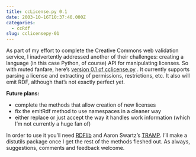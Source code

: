 ```yaml
---
title: ccLicense.py 0.1
date: 2003-10-16T10:37:40.000Z
categories:
  - ccRdf
slug: cclicensepy-01
---
```

As part of my effort to complete the Creative Commons web validation service, I
inadvertently addressed another of their challenges: creating a language (in
this case Python, of course) API for manipulating
licenses. So with muted fanfare, here’s [version 0.1 of cclicense.py][1] . It
currently supports parsing a license and extracting of permissions,
restrictions, etc. It also will emit RDF, although
that’s not exactly perfect yet.

**Future plans:**

* complete the methods that allow creation of new licenses
* fix the emitRdf method to use namespaces in a cleaner way
* either replace or just accept the way it handles work information (which I’m
  not currently a huge fan of)

In order to use it you’ll need [RDFlib][2]  and Aaron Swartz’s [TRAMP][3]. I’ll
make a distutils package once I get the rest of the methods fleshed out. As
always, suggestions, comments and feedback welcome.

 [1]: http://www.yergler.net/projects/cclicense/cclicense.01.txt
 [2]: http://www.rdflib.net
 [3]: http://www.aaronsw.com/2002/tramp
